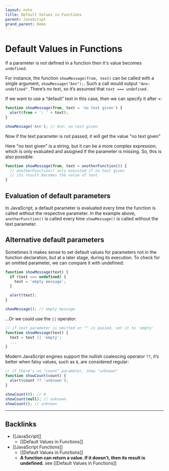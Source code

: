 ```yaml
---
layout: note
title: Default Values in Functions
parent: JavaScript
grand_parent: Home
---
```


# Default Values in Functions

If a parameter is not defined in a function then it's value becomes `undefined`.

For instance, the function `showMessage(from, text)` can be called with a single argument, `showMessage("Ann");`. Such a call would output `"Ann: undefined"`. There’s no text, so it’s assumed that `text === undefined`.

If we want to use a “default” text in this case, then we can specify it after =:

```javascript
function showMessage(from, text = 'no text given') {
  alert(from + ': ' + text);
}

showMessage('Ann'); // Ann: no text given
```

Now if the text parameter is not passed, it will get the value "no text given"

Here "no text given" is a string, but it can be a more complex expression, which is only evaluated and assigned if the parameter is missing. So, this is also possible:

```javascript
function showMessage(from, text = anotherFunction()) {
  // anotherFunction() only executed if no text given
  // its result becomes the value of text
}
```

## Evaluation of default parameters

In JavaScript, a default parameter is evaluated every time the function is called without the respective parameter. In the example above, `anotherFunction()` is called every time `showMessage()` is called without the text parameter.

## Alternative default parameters

Sometimes it makes sense to set default values for parameters not in the function declaration, but at a later stage, during its execution. To check for an omitted parameter, we can compare it with undefined:

```javascript
function showMessage(text) {
  if (text === undefined) {
    text = 'empty message';
  }

  alert(text);
}

showMessage(); // empty message
```

…Or we could use the `||` operator:

```javascript
// if text parameter is omitted or "" is passed, set it to 'empty'
function showMessage(text) {
  text = text || 'empty';
  ...
}
```

Modern JavaScript engines support the nullish coalescing operator `??`, it’s better when falsy values, such as `0`, are considered regular:

```javascript
// if there's no "count" parameter, show "unknown"
function showCount(count) {
  alert(count ?? 'unknown');
}

showCount(0); // 0
showCount(null); // unknown
showCount(); // unknown
```

---
## Backlinks
* [[JavaScript]]
	* [[Default Values in Functions]]
* [[JavaScript Functions]]
	* [[Default Values in Functions]]
	* **A function can return a value. If it doesn’t, then its result is undefined.** see [[Default Values in Functions]]

